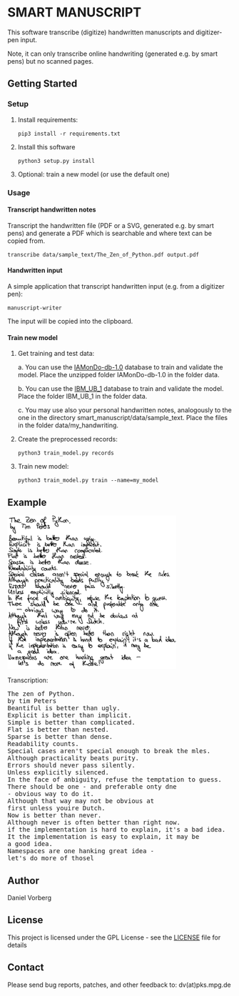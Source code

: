 # SMART MANUSCRIPT

This software transcribe (digitize) handwritten manuscripts and digitizer-pen input.

Note, it can only transcribe online handwriting (generated e.g. by smart pens) but no scanned pages.

## Getting Started

### Setup

 1. Install requirements: 
    
        pip3 install -r requirements.txt

 2. Install this software
        
        python3 setup.py install

 3. Optional: train a new model (or use the  default one)

### Usage

#### Transcript handwritten notes

Transcript the handwritten file (PDF or a SVG, generated e.g. by smart pens) and 
generate a PDF which is searchable and where text can be copied from.

    transcribe data/sample_text/The_Zen_of_Python.pdf output.pdf

#### Handwritten input

A simple application that transcript handwritten input (e.g. from a digitizer pen):

    manuscript-writer

The input will be copied into the clipboard.

#### Train new model

 1. Get training and test data:
    
    a. You can use the [IAMonDo-db-1.0](http://www.iapr-tc11.org/dataset/IAMonDo/IAMonDo-db-1.0.tar.gz) database to train and validate the model. Place the unzipped folder IAMonDo-db-1.0 in the folder data. 
    
    b.  You can use the [IBM_UB_1](https://cubs.buffalo.edu/research/50:hwdata) database to train and validate the model. Place the folder IBM_UB_1 in the folder data. 

    c. You may use also your personal handwritten notes, analogously to the one in the directory smart_manuscript/data/sample_text. Place the files in the folder data/my_handwriting.

 2. Create the preprocessed records:

        python3 train_model.py records

 3. Train new model:

        python3 train_model.py train --name=my_model

## Example

<a href="smartmanuscript/data/sample_text/The_Zen_of_Python.pdf">
  <img src="smartmanuscript/data/sample_text/The_Zen_of_Python.png" width="75%" height="75%">
</a>

Transcription:

<pre>
The zen of Python.
by tim Peters
Beantiful is better than ugly.
Explicit is better than implicit.
Simple is better than complicated.
Flat is better than nested.
Sparse is better than dense.
Readability counts.
Special cases aren't special enough to break the mles.
Although practicality beats purity.
Errors should never pass silently.
Unless explicitly silenced.
In the face of anbiguity, refuse the temptation to guess.
There should be one - and preferable onty dne
- obvious way to do it.
Although that way may not be obvious at
first unless youire Dutch.
Now is better than never.
Although never is often better than right now.
if the implementation is hard to explain, it's a bad idea.
It the implementation is easy to explain, it may be
a good idea.
Namespaces are one hanking great idea -
let's do more of thosel
</pre>

## Author

Daniel Vorberg

## License

This project is licensed under the GPL License - see the [LICENSE](LICENSE) file for details

## Contact

Please send bug reports, patches, and other feedback to: dv(at)pks.mpg.de
